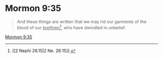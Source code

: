 # Mormon 9:35

> And these things are written that we may rid our garments of the blood of our <u>brethren</u>[^a], who have dwindled in unbelief.

[Mormon 9:35](https://www.churchofjesuschrist.org/study/scriptures/bofm/morm/9?lang=eng&id=p35#p35)


[^a]: [[2 Nephi 26.15|2 Ne. 26:15]].  

